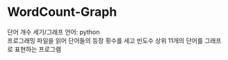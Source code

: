 # WordCount-Graph
단어 개수 세기/그래프 
언어: python\
프로그래밍 
파일을 읽어 단어들의 등장 횟수를 세고 빈도수 상위 11개의 단어를 그래프로 표현하는 프로그램
